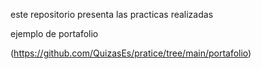 este repositorio presenta las practicas realizadas 

ejemplo de portafolio


(https://github.com/QuizasEs/pratice/tree/main/portafolio)
